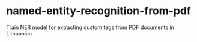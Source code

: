 # named-entity-recognition-from-pdf
Train NER model for extracting custom tags from PDF documents in Lithuanian
